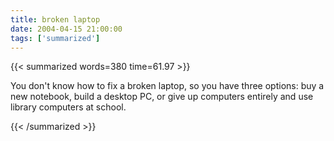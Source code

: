 ```yaml
---
title: broken laptop
date: 2004-04-15 21:00:00
tags: ['summarized']
---
```


{{< summarized words=380 time=61.97 >}}

You don't know how to fix a broken laptop, so you have three options: buy a new notebook, build a desktop PC, or give up computers entirely and use library computers at school.

{{< /summarized >}}